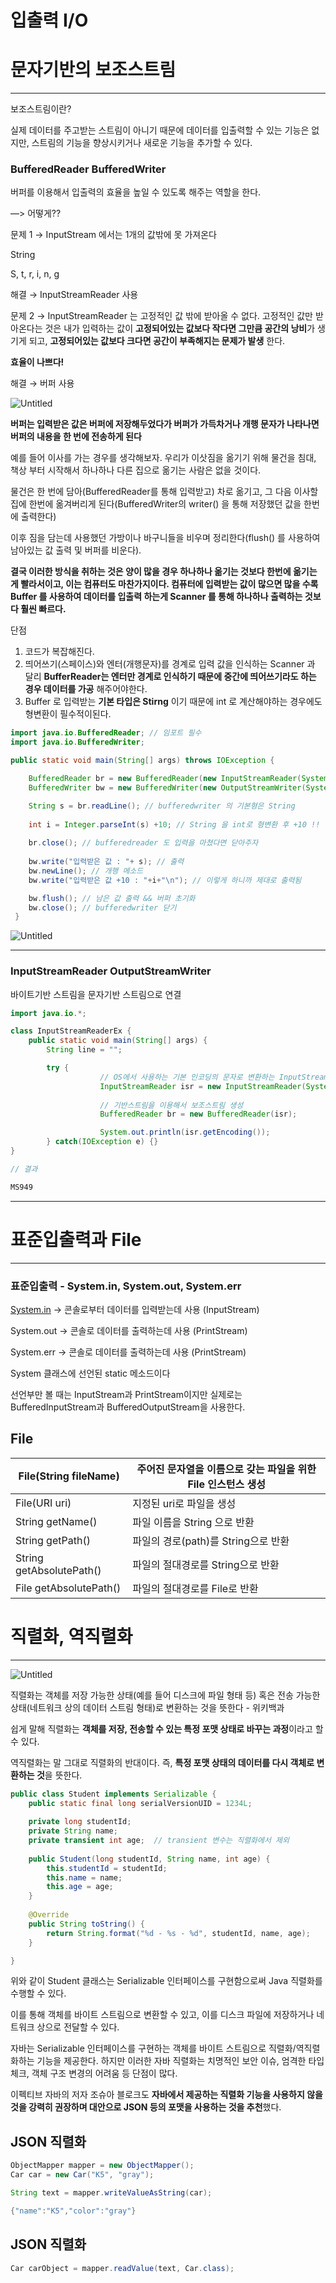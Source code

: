 # 입출력 I/O

# 문자기반의 보조스트림

---

보조스트림이란?

실제 데이터를 주고받는 스트림이 아니기 때문에 데이터를 입출력할 수 있는 기능은 없지만, 스트림의 기능을 향상시키거나 새로운 기능을 추가할 수 있다.

### **********************************************************BufferedReader BufferedWriter**********************************************************

버퍼를 이용해서 입출력의 효율을 높일 수 있도록 해주는 역할을 한다. 

—> 어떻게??

문제 1 → InputStream 에서는 1개의 값밖에 못 가져온다

String 

S, t, r, i, n, g

해결 → InputStreamReader 사용

문제 2 → InputStreamReader 는 고정적인 값 밖에 받아올 수 없다. 고정적인 값만 받아온다는 것은 내가 입력하는 값이 **고정되어있는 값보다 작다면 그만큼 공간의 낭비**가 생기게 되고, **고정되어있는 값보다 크다면 공간이 부족해지는 문제가 발생** 한다.

**효율이 나쁘다!**

해결 → 버퍼 사용

![Untitled](%E1%84%8B%E1%85%B5%E1%86%B8%E1%84%8E%E1%85%AE%E1%86%AF%E1%84%85%E1%85%A7%E1%86%A8%20I%20O%20922e4b2fda6b447b8364d5fd5d364563/Untitled.png)

**버퍼는 입력받은 값은 버퍼에 저장해두었다가 버퍼가 가득차거나 개행 문자가 나타나면 버퍼의 내용을 한 번에 전송하게 된다**

예를 들어 이사를 가는 경우를 생각해보자. 우리가 이삿짐을 옮기기 위해 물건을 침대, 책상 부터 시작해서 하나하나 다른 집으로 옮기는 사람은 없을 것이다. 

물건은 한 번에 담아(BufferedReader를 통해 입력받고) 차로 옮기고, 그 다음 이사할 집에 한번에 옮겨버리게 된다(BufferedWriter의 writer() 을 통해 저장했던 값을 한번에 출력한다) 

이후 짐을 담는데 사용했던 가방이나 바구니들을 비우며 정리한다(flush() 를 사용하여 남아있는 값 출력 및 버퍼를 비운다).

**결국 이러한 방식을 취하는 것은 양이 많을 경우 하나하나 옮기는 것보다 한번에 옮기는 게 빨라서이고, 이는 컴퓨터도 마찬가지이다. 컴퓨터에 입력받는 값이 많으면 많을 수록 Buffer 를 사용하여 데이터를 입출력 하는게 Scanner 를 통해 하나하나 출력하는 것보다 훨씬 빠르다.**

단점

1. 코드가 복잡해진다.
2. 띄어쓰기(스페이스)와 엔터(개행문자)를 경계로 입력 값을 인식하는 Scanner 과 달리 **BufferReader는 엔터만 경계로 인식하기 때문에 중간에 띄어쓰기라도 하는 경우 데이터를 가공** 해주어야한다.
3. Buffer 로 입력받는 **기본 타입은 Stirng** 이기 때문에 int 로 계산해야하는 경우에도 형변환이 필수적이된다. 

```java
import java.io.BufferedReader; // 임포트 필수
import java.io.BufferedWriter;

public static void main(String[] args) throws IOException {

	BufferedReader br = new BufferedReader(new InputStreamReader(System.in));
	BufferedWriter bw = new BufferedWriter(new OutputStreamWriter(System.out));

	String s = br.readLine(); // bufferedwriter 의 기본형은 String
		
	int i = Integer.parseInt(s) +10; // String 을 int로 형변환 후 +10 !!
		
	br.close(); // bufferedreader 도 입력을 마쳤다면 닫아주자
		
	bw.write("입력받은 값 : "+ s); // 출력
	bw.newLine(); // 개행 메소드
	bw.write("입력받은 값 +10 : "+i+"\n"); // 이렇게 하니까 제대로 출력됨

	bw.flush(); // 남은 값 출력 && 버퍼 초기화
	bw.close(); // bufferedwriter 닫기
 }
```

![Untitled](%E1%84%8B%E1%85%B5%E1%86%B8%E1%84%8E%E1%85%AE%E1%86%AF%E1%84%85%E1%85%A7%E1%86%A8%20I%20O%20922e4b2fda6b447b8364d5fd5d364563/Untitled%201.png)

---

### InputStream**********************************************************Reader OutputStreamWriter**********************************************************

바이트기반 스트림을 문자기반 스트림으로 연결

```java
import java.io.*;

class InputStreamReaderEx {
	public static void main(String[] args) {
		String line = "";

		try {
					// OS에서 사용하는 기본 인코딩의 문자로 변환하는 InputStreamReader 생성
					InputStreamReader isr = new InputStreamReader(System.in);
					
					// 기반스트림을 이용해서 보조스트림 생성
					BufferedReader br = new BufferedReader(isr);

					System.out.println(isr.getEncoding());
		} catch(IOException e) {}
}

// 결과

MS949
```

---

# 표준입출력과 File

---

### 표준입출력 - System.in, System.out, System.err

[System.in](http://System.in) → 콘솔로부터 데이터를 입력받는데 사용 (InputStream)

System.out → 콘솔로 데이터를 출력하는데 사용 (PrintStream)

System.err → 콘솔로 데이터를 출력하는데 사용 (PrintStream)

System 클래스에 선언된 static 메소드이다

선언부만 볼 때는 InputStream과 PrintStream이지만 실제로는 BufferedInputStream과 BufferedOutputStream을 사용한다.

## File

| File(String fileName) | 주어진 문자열을 이름으로 갖는 파일을 위한 File 인스턴스 생성 |
| --- | --- |
| File(URI uri) | 지정된 uri로 파일을 생성 |
| String getName() | 파일 이름을 String 으로 반환 |
| String getPath() | 파일의 경로(path)를 String으로 반환 |
| String getAbsolutePath() | 파일의 절대경로를 String으로 반환 |
| File getAbsolutePath() | 파일의 절대경로를 File로 반환 |

# 직렬화, 역직렬화

---

![Untitled](%E1%84%8B%E1%85%B5%E1%86%B8%E1%84%8E%E1%85%AE%E1%86%AF%E1%84%85%E1%85%A7%E1%86%A8%20I%20O%20922e4b2fda6b447b8364d5fd5d364563/Untitled%202.png)

직렬화는 객체를 저장 가능한 상태(예를 들어 디스크에 파일 형태 등) 혹은 전송 가능한 상태(네트워크 상의 데이터 스트림 형태)로 변환하는 것을 뜻한다 - 위키백과 

쉽게 말해 직렬화는 **객체를 저장, 전송할 수 있는 특정 포맷 상태로 바꾸는 과정**이라고 할 수 있다.

역직렬화는 말 그대로 직렬화의 반대이다. 즉, **특정 포맷 상태의 데이터를 다시 객체로 변환하는 것**을 뜻한다.

```java
public class Student implements Serializable {
    public static final long serialVersionUID = 1234L;
 
    private long studentId;
    private String name;
    private transient int age;	// transient 변수는 직렬화에서 제외
 
    public Student(long studentId, String name, int age) {
        this.studentId = studentId;
        this.name = name;
        this.age = age;
    }
    
    @Override
    public String toString() {
        return String.format("%d - %s - %d", studentId, name, age);
    }

}
```

위와 같이 Student 클래스는 Serializable 인터페이스를 구현함으로써 Java 직렬화를 수행할 수 있다.

이를 통해 객체를 바이트 스트림으로 변환할 수 있고, 이를 디스크 파일에 저장하거나 네트워크 상으로 전달할 수 있다.

자바는 Serializable 인터페이스를 구현하는 객체를 바이트 스트림으로 직렬화/역직렬화하는 기능을 제공한다. 하지만 이러한 자바 직렬화는 치명적인 보안 이슈, 엄격한 타입 체크, 객체 구조 변경의 어려움 등 단점이 많다.

이펙티브 자바의 저자 조슈아 블로크도 **자바에서 제공하는 직렬화 기능을 사용하지 않을 것을 강력히 권장하며 대안으로 JSON 등의 포맷을 사용하는 것을 추천**했다.

## JSON 직렬화

```java
ObjectMapper mapper = new ObjectMapper();
Car car = new Car("K5", "gray");

String text = mapper.writeValueAsString(car);
```

```java
{"name":"K5","color":"gray"}
```

## JSON 직렬화

```java
Car carObject = mapper.readValue(text, Car.class);
```
